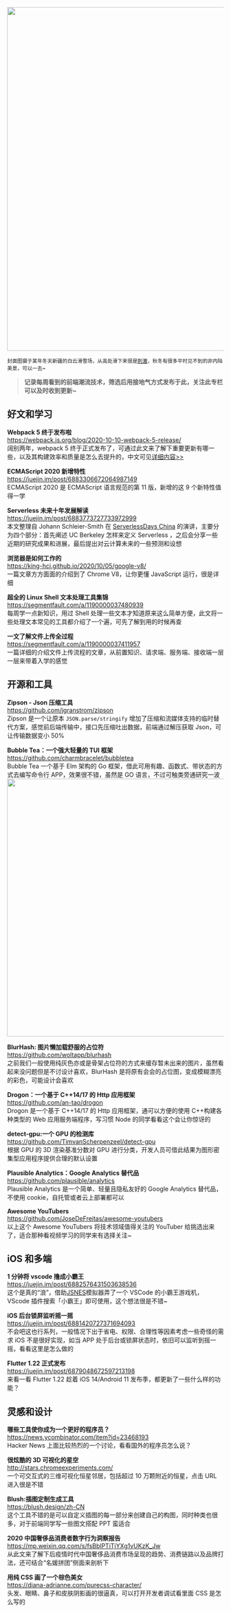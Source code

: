 <img src=https://gw.alipayobjects.com/zos/k/o3/ZebwPr.jpg width=800/>  

<small>封面图摄于某年冬天新疆的白云滑雪场，从高处滑下来很是[刺激](https://gw.alipayobjects.com/os/k/nd/dsajdasdsad.mp4)，秋冬有很多平时见不到的非内陆美景，可以一去~</small>  

> **记录每周看到的前端潮流技术，筛选后用接地气方式发布于此，关注此专栏可以及时收到更新~**  

## 好文和学习

**Webpack 5 终于发布啦**  
<https://webpack.js.org/blog/2020-10-10-webpack-5-release/>  
阔别两年，webpack 5 终于正式发布了，可通过此文来了解下重要更新有哪一些，以及其构建效率和质量是怎么去提升的，中文可见[详细内容>>](https://juejin.im/post/6882663278712094727)

**ECMAScript 2020 新增特性**  
<https://juejin.im/post/6883306672064987149>  
ECMAScript 2020 是 ECMAScript 语言规范的第 11 版，新增的这 9 个新特性值得一学

**Serverless 未来十年发展解读**  
<https://juejin.im/post/6883773727733972999>  
本文整理自 Johann Schleier-Smith 在 [ServerlessDays China](https://cloud.tencent.com/developer/salon/live-1224/agenda-10025) 的演讲，主要分为四个部分：首先阐述 UC Berkeley 怎样来定义 Serverless ，之后会分享一些近期的研究成果和进展，最后提出对云计算未来的一些预测和设想

**浏览器是如何工作的**  
<https://king-hcj.github.io/2020/10/05/google-v8/>  
一篇文章方方面面的介绍到了 Chrome V8，让你更懂 JavaScript 运行，很是详细

**超全的 Linux Shell 文本处理工具集锦**  
<https://segmentfault.com/a/1190000037480939>  
每周学一点新知识，用过 Shell 处理一些文本才知道原来这么简单方便，此文将一些处理文本常见的工具都介绍了一个遍，可先了解到用的时候再查

**一文了解文件上传全过程**  
<https://segmentfault.com/a/1190000037411957>  
一篇详细的介绍文件上传流程的文章，从前置知识、请求端、服务端、接收端一层一层来带着入学的感觉

## 开源和工具

**Zipson - Json 压缩工具**  
<https://github.com/jgranstrom/zipson>  
Zipson 是一个让原本 `JSON.parse/stringify` 增加了压缩和流媒体支持的临时替代方案，感觉前后端传输中，接口先压缩吐出数据，前端通过解压获取 Json，可让传输数据变小 50%

**Bubble Tea：一个强大轻量的 TUI 框架**  
<https://github.com/charmbracelet/bubbletea>  
Bubble Tea 一个基于 Elm 架构的 Go 框架，借此可用有趣、函数式、带状态的方式去编写命令行 APP，效果很不错，虽然是 GO 语言，不过可触类旁通研究一波
<img src=https://gw.alipayobjects.com/zos/k/1v/12123213123.gif width=600/>  

**BlurHash: 图片懒加载舒服的占位符**  
<https://github.com/woltapp/blurhash>  
之前我们一般使用纯灰色亦或是骨架占位符的方式来缓存暂未出来的图片，虽然看起来没问题但是不讨设计喜欢，BlurHash 是将原有会会的占位图，变成模糊漂亮的彩色，可能设计会喜欢

**Drogon：一个基于 C++14/17 的 Http 应用框架**  
<https://github.com/an-tao/drogon>  
Drogon 是一个基于 C++14/17 的 Http 应用框架，通可以方便的使用 C++构建各种类型的 Web 应用服务端程序，写习惯 Node 的同学看看这个会让你惊讶的

**detect-gpu:一个 GPU 的检测库**  
<https://github.com/TimvanScherpenzeel/detect-gpu>  
根据 GPU 的 3D 渲染基准分数对 GPU 进行分类，开发人员可借此结果为图形密集型应用程序提供合理的默认设置

**Plausible Analytics：Google Analytics 替代品**  
<https://github.com/plausible/analytics>  
Plausible Analytics 是一个简单、轻量且隐私友好的 Google Analytics 替代品，不使用 cookie，自托管或者云上部署都可以

**Awesome YouTubers**  
<https://github.com/JoseDeFreitas/awesome-youtubers>  
以上这个 Awesome YouTubers 将技术领域值得关注的 YouTuber 给挑选出来了，适合那种看视频学习的同学来有选择关注~

## iOS 和多端

**1 分钟将 vscode 撸成小霸王**  
<https://juejin.im/post/6882576431503638536>  
这个是真的“浪”，借助[JSNES](https://github.com/bfirsh/jsnes)模拟器弄了一个 VSCode 的小霸王游戏机，VScode 插件搜索「小霸王」即可使用，这个想法很是不错~

**iOS 后台锁屏监听摇一摇**  
<https://juejin.im/post/6881420727371694093>  
不会吧这也行系列，一般情况下出于省电、权限、合理性等因素考虑一些奇怪的需求 iOS 不是很好实现，如当 APP 处于后台或锁屏状态时，依旧可以监听到摇一摇，看看这里是怎么做的

**Flutter 1.22 正式发布**  
<https://juejin.im/post/6879048672597213198>  
来看一看 Flutter 1.22 趁着 iOS 14/Android 11 发布季，都更新了一些什么样的功能？

## 灵感和设计

**哪些工具使你成为一个更好的程序员？**  
<https://news.ycombinator.com/item?id=23468193>  
Hacker News 上面比较热烈的一个讨论，看看国外的程序员怎么说？

**很炫酷的 3D 可视化的星空**  
<http://stars.chromeexperiments.com/>  
一个可交互式的三维可视化恒星邻居，包括超过 10 万颗附近的恒星，点击 URL 进入很是不错

**Blush:插图定制生成工具**  
<https://blush.design/zh-CN>  
这个工具不错的是可以自定义插图的每一部分来创建自己的构图，同时种类也很多，对于前端同学写一些图文搭配 PPT 蛮适合

**2020 中国奢侈品消费者数字行为洞察报告**  
<https://mp.weixin.qq.com/s/fsBblPTiTjYXg1vUKzK_Jw>  
从此文来了解下后疫情时代中国奢侈品消费市场呈现的趋势、消费链路以及品牌打法，还可结合“名媛拼团”侧面来剖析下

**用纯 CSS 画了一个棕色美女**  
<https://diana-adrianne.com/purecss-character/>  
头发、眼睛、鼻子和皮肤阴影画的很逼真，可以打开开发者调试看里面 CSS 是怎么写的
